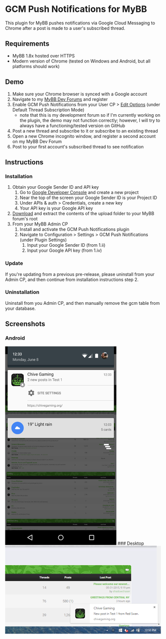 # GCM Push Notifications for MyBB
This plugin for MyBB pushes notifications via Google Cloud Messaging to Chrome after a post is made to a user's subscribed thread.


## Requirements
- MyBB 1.8x hosted over HTTPS
- Modern version of Chrome (tested on Windows and Android, but all platforms should work)


## Demo
 1. Make sure your Chrome browser is synced with a Google account
 2. Navigate to my [MyBB Dev Forums](https://chivegaming.org/dev/) and register
 3. Enable GCM Push Notifications from your User CP > [Edit Options](https://chivegaming.org/dev/usercp.php?action=options) (under Default Thread Subscription Mode)
    - note that this is my development forum so if I'm currently working on the plugin, the demo may not function correctly; however, I will try to always have a functioning/tested version on GitHub
 4. Post a new thread and subscribe to it or subscribe to an existing thread
 5. Open a new Chrome incognito window, and register a second account on my MyBB Dev Forum
 6. Post to your first account's subscribed thread to see notification


## Instructions

### Installation

 1. Obtain your Google Sender ID and API key
    1. Go to [Google Developer Console](https://console.developers.google.com/) and create a new project
    2. Near the top of the screen your Google Sender ID is your Project ID
    3. Under APIs & auth > Credentials, create a new key
    4. Your API key is your Google API key
 2. [Download](https://github.com/marcandrews/gcm-push-notifications-for-mybb/releases) and extract the contents of the upload folder to your MyBB forum's root
 3. From your MyBB Admin CP
    1. Install and activate the GCM Push Notifications plugin
    2. Navigate to Configuration > Settings > GCM Push Notifications (under Plugin Settings)
       1. Input your Google Sender ID (from 1.ii)
       2. Input your Google API key (from 1.iv)

### Update

If you're updating from a previous pre-release, please uninstall from your Admin CP, and then continue from installation instructions step 2.

### Uninstallation

Uninstall from you Admin CP, and then manually remove the gcm table from your database.


## Screenshots

### Android
<img src=.assets/i/android.png width=360 height=640 />
### Desktop
<img src=.assets/i/desktop.png />
